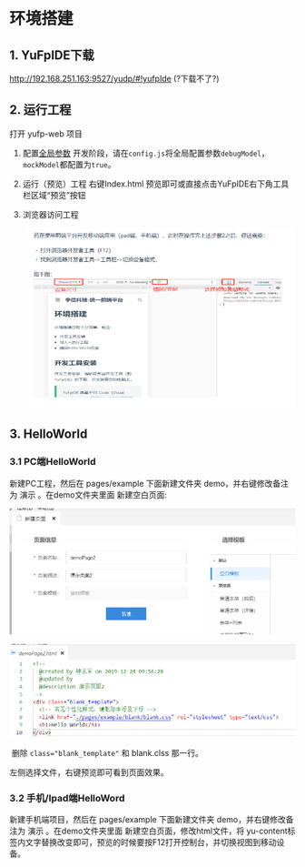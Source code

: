 # 环境搭建

## 1. YuFpIDE下载

http://192.168.251.163:9527/yudp/#!yufpIde   (?下载不了?)

## 2. 运行工程

打开 yufp-web 项目

1. 配置[全局参数](http://192.168.251.163:9527/xy-guide/api/core-api.html#全局配置)
	开发阶段，请在`config.js`将全局配置参数`debugModel`，`mockModel`都配置为`true`。
	
2. 运行（预览）工程
    右键Index.html 预览即可或直接点击YuFpIDE右下角工具栏区域“预览”按钮   
    
3. 浏览器访问工程

    ![image-20191223110002076](1.环境搭建.assets/image-20191223110002076.png)

## 3. HelloWorld

### 3.1 PC端HelloWorld

新建PC工程，然后在 pages/example  下面新建文件夹 demo，并右键修改备注为 演示 。在demo文件夹里面 新建空白页面:

![image-20191224095620249](1.环境搭建.assets/image-20191224095620249.png)

![image-20191224095716482](1.环境搭建.assets/image-20191224095716482.png)

​	删除 `class="blank_template"`  和 blank.clss 那一行。 

左侧选择文件，右键预览即可看到页面效果。

### 3.2 手机/Ipad端HelloWord

新建手机端项目，然后在 pages/example  下面新建文件夹 demo，并右键修改备注为 演示 。在demo文件夹里面 新建空白页面，修改html文件，将 yu-content标签内文字替换改变即可，预览的时候要按F12打开控制台，并切换视图到移动设备。